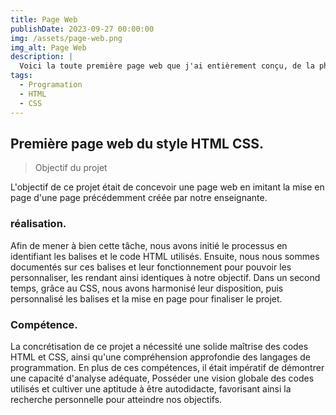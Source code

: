 ```yaml
---
title: Page Web
publishDate: 2023-09-27 00:00:00
img: /assets/page-web.png
img_alt: Page Web
description: |
  Voici la toute première page web que j'ai entièrement conçu, de la phase initiale à la réalisation finale, en utilisant du code HTML et CSS au cours de mes études.
tags:
  - Programation
  - HTML
  - CSS
---
```


## Première page web du style HTML CSS.

>Objectif du projet

L'objectif de ce projet était de concevoir une page web en imitant la mise en page d'une page précédemment créée par notre enseignante.

### réalisation.

Afin de mener à bien cette tâche, nous avons initié le processus en identifiant les balises et le code HTML utilisés. Ensuite, nous nous sommes documentés sur ces balises et leur fonctionnement pour pouvoir les personnaliser, les rendant ainsi identiques à notre objectif. Dans un second temps, grâce au CSS, nous avons harmonisé leur disposition, puis personnalisé les balises et la mise en page pour finaliser le projet.
### Compétence.

La concrétisation de ce projet a nécessité une solide maîtrise des codes HTML et CSS, ainsi qu'une compréhension approfondie des langages de programmation. En plus de ces compétences, il était impératif de démontrer une capacité d'analyse adéquate, Posséder une vision globale des codes utilisés et cultiver une aptitude à être autodidacte, favorisant ainsi la recherche personnelle pour atteindre nos objectifs.

